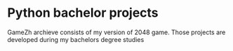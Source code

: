 # Python bachelor projects
GameZh archieve consists of my version of 2048 game. 
Those projects are developed during my bachelors degree studies

